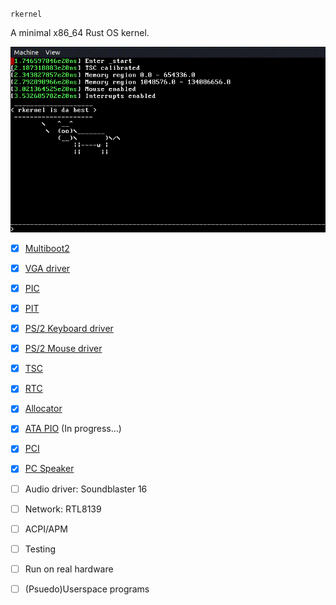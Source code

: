 `rkernel` 

A minimal x86_64 Rust OS kernel.

![](sick_demo.gif)

- [x] [Multiboot2](https://wiki.osdev.org/Multiboot)
- [x] [VGA driver](https://wiki.osdev.org/VGA_Hardware)
- [x] [PIC](https://wiki.osdev.org/PIC)
- [x] [PIT](https://wiki.osdev.org/Pit)
- [x] [PS/2 Keyboard driver](https://wiki.osdev.org/PS2_Keyboard)
- [x] [PS/2 Mouse driver](https://wiki.osdev.org/PS2_Mouse)
- [x] [TSC](https://wiki.osdev.org/TSC)
- [x] [RTC](https://wiki.osdev.org/RTC)
- [x] [Allocator](https://wiki.osdev.org/Memory_Allocation)
- [x] [ATA PIO](https://wiki.osdev.org/ATA_PIO_Mode) (In progress...)
- [x] [PCI](https://wiki.osdev.org/PCI)
- [x] [PC Speaker](https://wiki.osdev.org/PC_Speaker)
- [ ] Audio driver: Soundblaster 16
- [ ] Network: RTL8139
- [ ] ACPI/APM
- [ ] Testing
- [ ] Run on real hardware
- [ ] (Psuedo)Userspace programs

